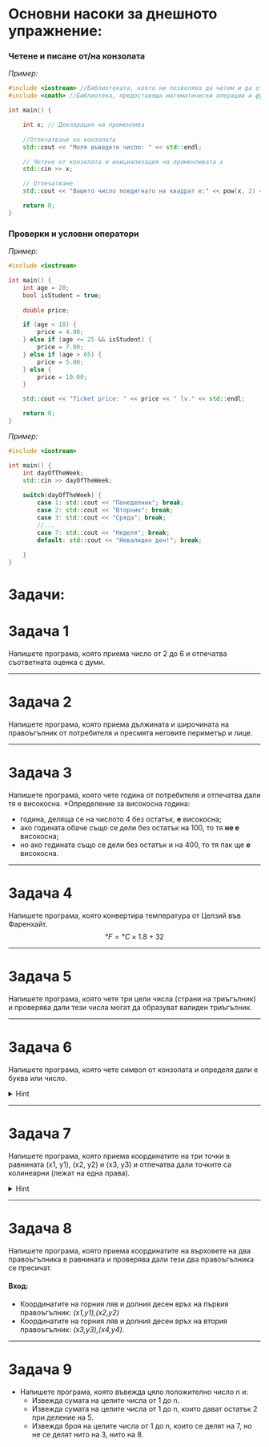 # Основни насоки за днешното упражнение:

### Четене и писане от/на конзолата
*Пример:*
```cpp
#include <iostream> //Библиотеката, която ни позволява да четем и да отпечатваме
#include <cmath> //Библиотека, предоставяща математически операции и функции

int main() {

	int x; // Декларация на променлива
	
	//Отпечатване на конзолата
	std::cout << "Моля въведете число: " << std::endl;

	// Четене от конзолата и инициализация на променливата х
	std::cin >> x;

	// Отпечатване
	std::cout << "Вашето число повдигнато на квадрат е:" << pow(x, 2) << std::endl;

	return 0;
}
```

### Проверки и условни оператори
*Пример:*
```cpp
#include <iostream>

int main() {
    int age = 20;
    bool isStudent = true;
    
    double price;

    if (age < 18) {
        price = 4.00;
    } else if (age <= 25 && isStudent) {
        price = 7.00;
    } else if (age > 65) {
        price = 5.00;
    } else {
        price = 10.00;
    }

    std::cout << "Ticket price: " << price << " lv." << std::endl;

    return 0;
}

```
*Пример:*
```cpp
#include <iostream>

int main() {
	int dayOfTheWeek;
	std::cin >> dayOfTheWeek;
	
	switch(dayOfTheWeek) {
		case 1: std::cout << "Понеделник"; break;
		case 2: std::cout << "Вторник"; break;
		case 3: std::cout << "Сряда"; break;
		//...
		case 7: std::cout << "Неделя"; break;
		default: std::cout << "Невалиден ден!"; break;
		
	}
}
```
# Задачи:
# Задача 1
Напишете програма, която приема число от 2 до 6 и отпечатва съответната оценка с думи.

---
# Задача 2
Напишете програма, която приема дължината и ширoчината на правоъгълник от потребителя и пресмята неговите периметър и лице.

---
# Задача 3
Напишете програма, която чете година от потребителя и отпечатва дали тя е високосна. *Определение за високосна година: 
- година, деляща се на числото 4 без остатък, **е** високосна;
- ако годината обаче също се дели без остатък на 100, то тя **не е** високосна;
- но ако годината също се дели без остатък и на 400, то тя пак ще **е** високосна.
---
# Задача 4
Напишете програма, която конвертира температура от Целзий във Фаренхайт.
$$
°F = °C \times 1.8 + 32
$$

---

# Задача 5
Напишете програма, която чете три цели числа (страни на триъгълник) и проверява дали тези числа могат да образуват валиден триъгълник. 

---
# Задача 6
Напишете програма, която чете символ от конзолата и определя дали е буква или число.
<details>
<summary>Hint</summary>
[ASCII Code](https://theasciicode.com.ar/)
</details>

---
# Задача 7
Напишете програма, която приема координатите на три точки в равнината (x1, y1), (x2, y2) и (x3, y3) и отпечатва дали точките са колинеарни (лежат на една права). 
<details> 
	<summary> Hint </summary>
	 Отговорът се крие в стойността на лицето на триъгълника.
</details>

---
# Задача 8
Напишете програма, която приема координатите на върховете на два правоъгълника в равнината и проверява дали тези два правоъгълника се пресичат. 
#### Вход:
- Координатите на горния ляв и долния десен връх на първия правоъгълник: *(x1,y1),(x2,y2)*
- Координатите на горния ляв и долния десен връх на втория правоъгълник: *(x3,y3),(x4,y4)*.

---
# Задача 9 
- Напишете програма, която въвежда цяло положително число n и:
    * Извежда сумата на целите числа от 1 до n.
    * Извежда сумата на целите числа от 1 до n, които дават остатък 2 при деление на 5.
    * Извежда броя на целите числа от 1 до n, които се делят на 7, но не се делят нито на 3, нито на 8.
